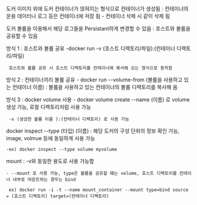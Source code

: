 도커 이미지 위에 도커 컨테이너가 얹혀지는 형식으로 컨테이너가 생성됨 : 컨테이너의 운용 데이터나 로그 등은 컨테이너에 저장 됨 - 컨테이너 삭제 시 같이 삭제 됨

도커 볼륨을 이용해서 해당 로그들을 Persistant하게 변경할 수 있음 : 호스트와 볼륨을 공유할 수 있음

방식 1 : 호스트와 볼륨 공유
    -docker run -v (호스트 디렉토리/파일):(컨테이너 디렉토리/파일)
    
     호스트와 볼륨 공유 시 호스트 디렉토리를 컨테이너에 복사해 오는 형식으로 동작함

방식 2 : 컨테이너끼리 볼륨 공유
    - docker run --volume-from (볼륨을 사용하고 있는 컨테이너 이름) : 볼륨을 사용하고 있는 컨테이너의 볼륨 디렉토리를 복사해 옴

방식 3 : docker volume 사용
    - docker volume create --name (이름) 로 volume 생성 가능, 로컬 디렉토리처럼 사용 가능
    
     -v (생성한 볼륨 이름 ):(컨테이너 디렉토리) 로 사용 가능

docker inspect --type (타입) (이름) : 해당 도커의 구성 단위의 정보 확인 가능, image, volmue 등에 동일하게 사용 가능

    -ex) docker inspect --type volume myvolume

mount : -v와 동일한 용도로 사용 가능함

    - --mount 로 사용 가능, type은 볼륨을 공유할 떄는 volume, 호스트 디렉토리를 컨테이너 내부로 마운트하는 경우는 bind

     ex) docker run -i -t --name mount_container --mount type=bind source = (호스트 디렉토리) target=(컨테이너 디렉토리)